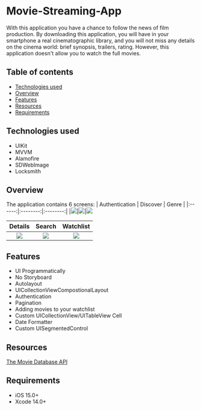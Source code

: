 # Movie-Streaming-App

With this application you have a chance to follow the news of film production. By downloading this application, you will have in your smartphone a real cinematographic library, and you will not miss any details on the cinema world: brief synopsis, trailers, rating. However, this application doesn't allow you to watch the full movies.

## Table of contents
* [Technologies used](#technologies-used)
* [Overview](#overview)
* [Features](#features) 
* [Resources](#resources)
* [Requirements](#requirements)

## Technologies used
* UIKit
* MVVM
* Alamofire
* SDWebImage
* Locksmith

## Overview
The application contains 6 screens:
| Authentication | Discover | Genre |
|:------:|:--------:|:--------:|
|<img src="https://user-images.githubusercontent.com/106691125/208178128-4c6e92ba-e7d2-4c0b-a131-29b8cdade491.png">|<img src="https://user-images.githubusercontent.com/106691125/208178137-4ce8a3c4-5559-4dbf-b941-54200e2357be.png">|<img src="https://user-images.githubusercontent.com/106691125/208179867-c1901028-0453-4806-a658-34e8c4468c28.png">

| Details | Search | Watchlist |
|:------:|:--------:|:--------:|
|<img src="https://user-images.githubusercontent.com/106691125/208178155-7fa51af3-ab00-41a2-94bf-8ae85cc9b04d.png">|<img src="https://user-images.githubusercontent.com/106691125/208178491-5d2ac433-2963-484a-9505-cd80637ef55e.png">|<img src="https://user-images.githubusercontent.com/106691125/208178498-3c857ea6-1f7c-43f6-8ab6-447956c27944.png">|

## Features
* UI Programmatically
* No Storyboard
* Autolayout
* UICollectionViewCompostionalLayout
* Authentication
* Pagination
* Adding movies to your watchlist
* Custom UICollectionView/UITableView Cell
* Date Formatter
* Custom UISegmentedControl


## Resources
[The Movie Database API](https://developers.themoviedb.org/3/getting-started/introduction)

## Requirements
* iOS 15.0+
* Xcode 14.0+
